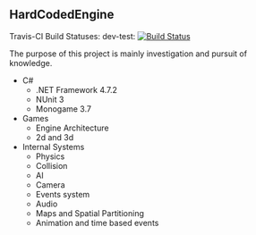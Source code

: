 ## HardCodedEngine

Travis-CI Build Statuses: 
dev-test: [![Build Status](https://travis-ci.org/dunkybaldy/CS-Engine.svg?branch=dev-test)](https://travis-ci.org/dunkybaldy/CS-Engine)

The purpose of this project is mainly investigation and pursuit of knowledge.
* C#
  * .NET Framework 4.7.2
  * NUnit 3
  * Monogame 3.7
* Games
  * Engine Architecture
  * 2d and 3d
* Internal Systems
  * Physics
  * Collision
  * AI
  * Camera
  * Events system
  * Audio
  * Maps and Spatial Partitioning
  * Animation and time based events
